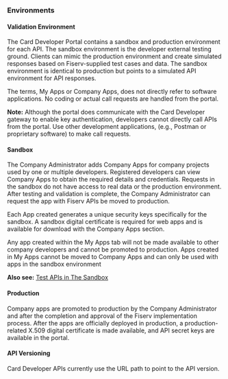 ### Environments

#### Validation Environment
The Card Developer Portal contains a sandbox and production environment for each API. The sandbox environment is the developer external testing ground. Clients can mimic the production environment and create simulated responses based on Fiserv-supplied test cases and data. The sandbox environment is identical to production but points to a simulated API environment for API responses.

The terms, My Apps or Company Apps, does not directly refer to software applications. No coding or actual call requests are handled from the portal.

**Note:** Although the portal does communicate with the Card Developer gateway to enable key authentication, developers cannot directly call APIs from the portal. Use other development applications, (e.g., Postman or proprietary software) to make call requests.

 

#### Sandbox
The Company Administrator adds Company Apps for company projects used by one or multiple developers. Registered developers can view Company Apps to obtain the required details and credentials. Requests in the sandbox do not have access to real data or the production environment. After testing and validation is complete, the Company Administrator can request the app with Fiserv APIs be moved to production.

Each App created generates a unique security keys specifically for the sandbox. A sandbox digital certificate is required for web apps and is available for download with the Company Apps section.

Any app created within the My Apps tab will not be made available to other company developers and cannot be promoted to production. Apps created in My Apps cannot be moved to Company Apps and can only be used with apps in the sandbox environment

**Also see:** [Test APIs in The Sandbox](https://card-dit1-dsp.apimz.onefiserv.net:8079/documentation/api-portal-card-developers/test-apis-sandbox)

 
#### Production
Company apps are promoted to production by the Company Administrator and after the completion and approval of the Fiserv implementation process. After the apps are officially deployed in production, a production-related X.509 digital certificate is made available, and API secret keys are available in the portal.

 

#### API Versioning
Card Developer APIs currently use the URL path to point to the API version.
